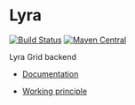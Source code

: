 # Lyra

[![Build Status](https://ci.corchestra.ru/buildStatus/icon?job=lyra/master)](https://ci.corchestra.ru/job/lyra/job/master/)
[![Maven Central](https://maven-badges.herokuapp.com/maven-central/ru.curs/lyra/badge.svg)](https://maven-badges.herokuapp.com/maven-central/ru.curs/lyra)

Lyra Grid backend

* [Documentation](https://courseorchestra.github.io/lyra/)

* [Working principle](https://dzone.com/articles/hidden-complexity-of-a-routine-task-presenting-tab)
